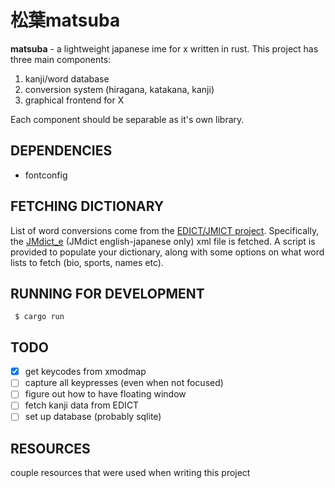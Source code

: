 
# 松葉matsuba

**matsuba** - a lightweight japanese ime for x written in rust. This project
has three main components:

1. kanji/word database
2. conversion system (hiragana, katakana, kanji)
3. graphical frontend for X

Each component should be separable as it's own library.

## DEPENDENCIES

- fontconfig

## FETCHING DICTIONARY

List of word conversions come from the [EDICT/JMICT
project](https://www.edrdg.org/jmdict/edict.html). Specifically, the
[JMdict_e](http://ftp.edrdg.org/pub/Nihongo/JMdict_e.gz) (JMdict
english-japanese only) xml file is fetched. A script is provided to populate
your dictionary, along with some options on what word lists to fetch (bio,
sports, names etc).

## RUNNING FOR DEVELOPMENT

```
 $ cargo run
```

## TODO

- [x] get keycodes from xmodmap
- [ ] capture all keypresses (even when not focused)
- [ ] figure out how to have floating window
- [ ] fetch kanji data from EDICT
- [ ] set up database (probably sqlite)

## RESOURCES

couple resources that were used when writing this project


